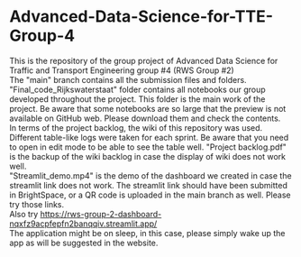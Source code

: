 # Advanced-Data-Science-for-TTE-Group-4
This is the repository of the group project of Advanced Data Science for Traffic and Transport Engineering group #4 (RWS Group #2)  
The "main" branch contains all the submission files and folders.  
"Final_code_Rijkswaterstaat" folder contains all notebooks our group developed throughout the project. This folder is the main work of the project. Be aware that some notebooks are so large that the preview is not available on GitHub web. Please download them and check the contents.  
In terms of the project backlog, the wiki of this repository was used. Different table-like logs were taken for each sprint. Be aware that you need to open in edit mode to be able to see the table well. "Project backlog.pdf" is the backup of the wiki backlog in case the display of wiki does not work well.  
"Streamlit_demo.mp4" is the demo of the dashboard we created in case the streamlit link does not work. The streamlit link should have been submitted in BrightSpace, or a QR code is uploaded in the main branch as well. Please try those links.  
Also try https://rws-group-2-dashboard-nqxfz9acpfepfn2banqqiv.streamlit.app/  
The application might be on sleep, in this case, please simply wake up the app as will be suggested in the website.
